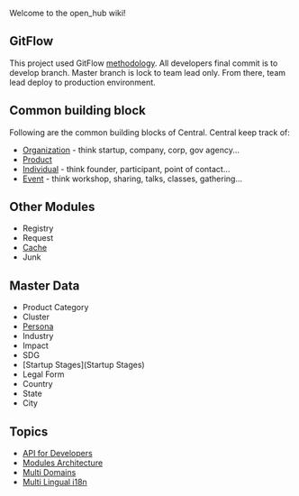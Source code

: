 Welcome to the open_hub wiki!

## GitFlow
This project used GitFlow [methodology](https://datasift.github.io/gitflow/IntroducingGitFlow.html). All developers final commit is to develop branch. Master branch is lock to team lead only. From there, team lead deploy to production environment.


## Common building block
Following are the common building blocks of Central. Central keep track of:

  * [Organization](Organization) - think startup, company, corp, gov agency...
  * [Product](Product)
  * [Individual](Individual) - think founder, participant, point of contact...
  * [Event](Event) - think workshop, sharing, talks, classes, gathering...

## Other Modules

  * Registry
  * Request
  * [Cache](Cache)
  * Junk

## Master Data

  * Product Category
  * Cluster
  * [Persona](Persona)
  * Industry
  * Impact
  * SDG
  * [Startup Stages](Startup Stages)
  * Legal Form
  * Country
  * State
  * City


## Topics

* [API for Developers](API4Developers)
* [Modules Architecture](ModulesArchitecture)
* [Multi Domains](MultiDomains)
* [Multi Lingual i18n](i18n)
